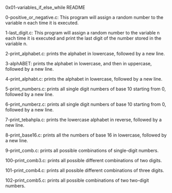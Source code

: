 0x01-variables_if_else_while README

0-positive_or_negative.c:
	This program will assign a random number to the variable n each time it is executed.
	
1-last_digit.c: 
	This program will assign a random number to the variable n each time it is executed
	 and print the last digit of the number stored in the variable n.
	 
2-print_alphabet.c:
	prints the alphabet in lowercase, followed by a new line.
	
3-alphABET: 
	prints the alphabet in lowercase, and then in uppercase, followed by a new line.

4-print_alphabt.c:
	prints the alphabet in lowercase, followed by a new line.
	
5-print_numbers.c:
	prints all single digit numbers of base 10 starting from 0, followed by a new line.
	
6-print_numberz.c:
	prints all single digit numbers of base 10 starting from 0, followed by a new line.
	
7-print_tebahpla.c:
	prints the lowercase alphabet in reverse, followed by a new line.

8-print_base16.c:
	prints all the numbers of base 16 in lowercase, followed by a new line.
	
9-print_comb.c:
	prints all possible combinations of single-digit numbers.
	
100-print_comb3.c:
	prints all possible different combinations of two digits.
	
101-print_comb4.c:
	prints all possible different combinations of three digits.
	
102-print_comb5.c:
	prints all possible combinations of two two-digit numbers.
